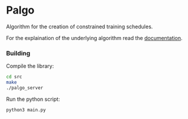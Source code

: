 # Palgo

Algorithm for the creation of constrained training schedules.

For the explaination of the underlying algorithm read the [documentation](./docs/main.pdf).

### Building

Compile the library:

```bash
cd src
make
./palgo_server
```

Run the python script:

```bash
python3 main.py
```
